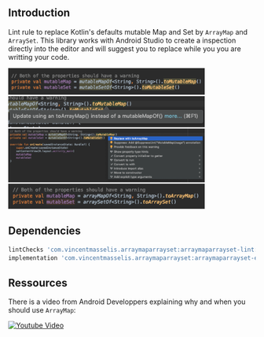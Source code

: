 ## Introduction
Lint rule to replace Kotlin's defaults mutable Map and Set by `ArrayMap` and `ArraySet`. This library works with Android Studio to create a inspection directly into the editor and will suggest you to replace while you you are writting your code.

<img src="https://github.com/VincentMasselis/ArrayMapArraySetLint/raw/master/assets/pictures/warning.png" width="400">
<img src="https://github.com/VincentMasselis/ArrayMapArraySetLint/raw/master/assets/pictures/description.png" width="400">
<img src="https://github.com/VincentMasselis/ArrayMapArraySetLint/raw/master/assets/pictures/suggestion.png" width="400">
<img src="https://github.com/VincentMasselis/ArrayMapArraySetLint/raw/master/assets/pictures/fix.png" width="400">

## Dependencies
```groovy
lintChecks 'com.vincentmasselis.arraymaparrayset:arraymaparrayset-lint:1.0.0'
implementation 'com.vincentmasselis.arraymaparrayset:arraymaparrayset-extensions:1.0.0'
```

## Ressources
There is a video from Android Developpers explaining why and when you should use `ArrayMap`:

[![Youtube Video](https://img.youtube.com/vi/ORgucLTtTDI/0.jpg)](https://www.youtube.com/watch?v=ORgucLTtTDI)
